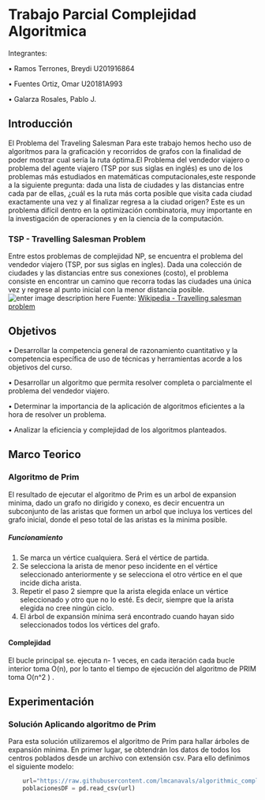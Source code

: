 # Trabajo Parcial Complejidad Algoritmica

Integrantes: 

• Ramos Terrones, Breydi U201916864

• Fuentes Ortiz, Omar U20181A993

• Galarza Rosales, Pablo J.

## Introducción
El Problema del Traveling Salesman 
Para este trabajo hemos hecho uso de algoritmos para la graficación y recorridos de grafos con la finalidad de poder mostrar cual sería la ruta óptima.El Problema del vendedor viajero o problema del agente viajero (TSP por sus siglas en inglés) es uno de los problemas más estudiados en matemáticas computacionales,este responde a la siguiente pregunta: dada una lista de ciudades y las distancias entre cada par de ellas, ¿cuál es la ruta más corta posible que visita cada ciudad exactamente una vez y al finalizar regresa a la ciudad origen? Este es un problema difícil dentro en la optimización combinatoria, muy importante en la investigación de operaciones y en la ciencia de la computación. 

### TSP - Travelling Salesman Problem
Entre estos problemas de complejidad NP, se encuentra el problema del vendedor viajero (TSP, por sus siglas en ingles). Dada una colección de ciudades y las distancias entre sus conexiones (costo), el  problema consiste en encontrar un camino que recorra todas las ciudades una única vez y regrese al punto inicial con la menor distancia posible.
![enter image description here](https://upload.wikimedia.org/wikipedia/commons/thumb/2/2a/Aco_TSP.svg/600px-Aco_TSP.svg.png)
Fuente: [Wikipedia - Travelling salesman problem](https://en.wikipedia.org/wiki/Travelling_salesman_problem)

## Objetivos

• Desarrollar la competencia general de razonamiento cuantitativo y la competencia específica de uso de técnicas y herramientas acorde a los objetivos del curso.

• Desarrollar un algoritmo que permita resolver completa o parcialmente el problema del vendedor viajero.

• Determinar la importancia de la aplicación de algoritmos eficientes a la hora de resolver un problema.

• Analizar la eficiencia y complejidad de los algoritmos planteados.

## Marco Teorico

### Algoritmo de Prim


El resultado de ejecutar el algoritmo de Prim es un arbol de expansion minima, dado un grafo no dirigido y conexo, es decir encuentra un subconjunto de las aristas que formen un arbol que incluya los vertices del grafo inicial, donde el peso total de las aristas es la minima posible.

##### Funcionamiento

1. Se marca un vértice cualquiera. Será el vértice de partida.
2. Se selecciona la arista de menor peso incidente en el vértice seleccionado anteriormente y se selecciona el otro vértice en el que     incide dicha arista.
3. Repetir el paso 2 siempre que la arista elegida enlace un vértice seleccionado y otro que no lo esté. Es decir, siempre que la arista elegida no cree ningún ciclo.
4. El árbol de expansión mínima será encontrado cuando hayan sido seleccionados todos los vértices del grafo.


#### Complejidad

El bucle principal se. ejecuta n- 1 veces, en cada iteración cada bucle interior toma O(n), por lo tanto el tiempo de ejecución del algoritmo de PRIM toma O(n^2 ) . 

## Experimentación

### Solución Aplicando algoritmo de Prim

Para esta solución utilizaremos el algoritmo de Prim para hallar árboles de expansión mínima. En primer lugar, se obtendrán los datos de todos los centros poblados desde un archivo con extensión csv. Para ello definimos el siguiente modelo:
```python 
	url="https://raw.githubusercontent.com/lmcanavals/algorithmic_complexity/main/data/poblaciones.csv"
	poblacionesDF = pd.read_csv(url)
```

